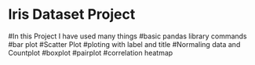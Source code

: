 # Iris Dataset Project
#In this Project I have used many things
#basic pandas library commands
#bar plot
#Scatter Plot
#ploting with label and title
#Normaling data and Countplot
#boxplot
#pairplot
#correlation heatmap
